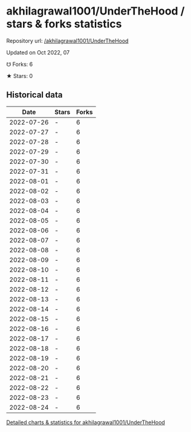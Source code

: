 # akhilagrawal1001/UnderTheHood / stars & forks statistics

Repository url: [/akhilagrawal1001/UnderTheHood](https://github.com/akhilagrawal1001/UnderTheHood)

Updated on Oct 2022, 07

☋ Forks: 6

★ Stars: 0

## Historical data
| Date | Stars | Forks |
|------|-------|-------|
| 2022-07-26 | - | 6 | 
| 2022-07-27 | - | 6 | 
| 2022-07-28 | - | 6 | 
| 2022-07-29 | - | 6 | 
| 2022-07-30 | - | 6 | 
| 2022-07-31 | - | 6 | 
| 2022-08-01 | - | 6 | 
| 2022-08-02 | - | 6 | 
| 2022-08-03 | - | 6 | 
| 2022-08-04 | - | 6 | 
| 2022-08-05 | - | 6 | 
| 2022-08-06 | - | 6 | 
| 2022-08-07 | - | 6 | 
| 2022-08-08 | - | 6 | 
| 2022-08-09 | - | 6 | 
| 2022-08-10 | - | 6 | 
| 2022-08-11 | - | 6 | 
| 2022-08-12 | - | 6 | 
| 2022-08-13 | - | 6 | 
| 2022-08-14 | - | 6 | 
| 2022-08-15 | - | 6 | 
| 2022-08-16 | - | 6 | 
| 2022-08-17 | - | 6 | 
| 2022-08-18 | - | 6 | 
| 2022-08-19 | - | 6 | 
| 2022-08-20 | - | 6 | 
| 2022-08-21 | - | 6 | 
| 2022-08-22 | - | 6 | 
| 2022-08-23 | - | 6 | 
| 2022-08-24 | - | 6 | 


[Detailed charts & statistics for akhilagrawal1001/UnderTheHood](https://reviewgithub.com/rep/akhilagrawal1001/UnderTheHood)
